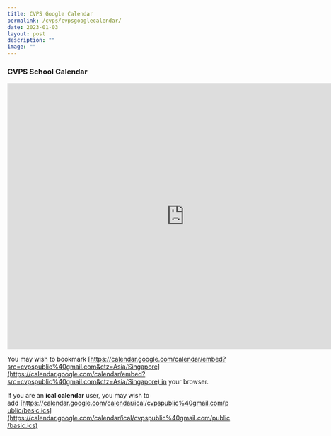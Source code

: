 ```yaml
---
title: CVPS Google Calendar
permalink: /cvps/cvpsgooglecalendar/
date: 2023-01-03
layout: post
description: ""
image: ""
---
```



### CVPS School Calendar

<iframe src="https://calendar.google.com/calendar/embed?src=cvpspublic%40gmail.com&ctz=Asia%2FSingapore" style="border: 0" width="800" height="600" frameborder="0" scrolling="no"></iframe>

<br>

You may wish to bookmark [https://calendar.google.com/calendar/embed?src=cvpspublic%40gmail.com&ctz=Asia/Singapore](https://calendar.google.com/calendar/embed?src=cvpspublic%40gmail.com&ctz=Asia/Singapore) in your browser.

If you are an **ical calendar** user, you may wish to add [https://calendar.google.com/calendar/ical/cvpspublic%40gmail.com/public/basic.ics](https://calendar.google.com/calendar/ical/cvpspublic%40gmail.com/public/basic.ics)